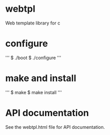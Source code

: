 webtpl
======

Web template library for c

# configure

'''
 $ ./boot
 $ ./configure
'''

# make and install

'''
 $ make
 $ make install
'''

# API documentation

See the webtpl.html file for API documentation.



